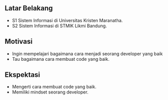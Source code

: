 [//]: # (Ceritakan sedikit tentang latar belakangmu seperti pendidikan terakhir atau pekerjaan sebelumnya)
## Latar Belakang
- S1 Sistem Informasi di Universitas Kristen Maranatha.
- S2 Sistem Informasi di STMIK Likmi Bandung.

[//]: # (Motivasi apa yang mendorongmu untuk ikut program coding bootcamp di Hacktiv8?)
## Motivasi
- Ingin mempelajari bagaimana cara menjadi seorang developer yang baik
- Tau bagaimana cara membuat code yang baik.

[//]: # (Beri tahu kami, apa yang ingin kamu dapatkan di Hacktiv8 dan apa yang ingin kamu capai setelah lulus dari sini?)
## Ekspektasi
- Mengerti cara membuat code yang baik.
- Memiliki mindset seorang developer.

[//]: # (Apakah ada hal lain yang ingin disampaikan? Bila ada, kamu bebas untuk menuliskannya)
